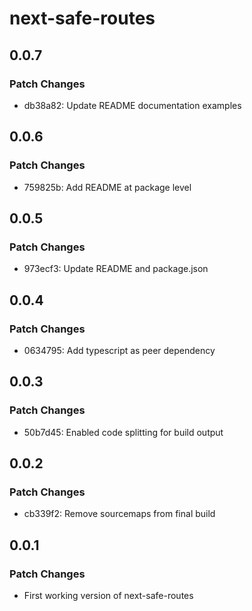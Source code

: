 # next-safe-routes

## 0.0.7

### Patch Changes

- db38a82: Update README documentation examples

## 0.0.6

### Patch Changes

- 759825b: Add README at package level

## 0.0.5

### Patch Changes

- 973ecf3: Update README and package.json

## 0.0.4

### Patch Changes

- 0634795: Add typescript as peer dependency

## 0.0.3

### Patch Changes

- 50b7d45: Enabled code splitting for build output

## 0.0.2

### Patch Changes

- cb339f2: Remove sourcemaps from final build

## 0.0.1

### Patch Changes

- First working version of next-safe-routes
